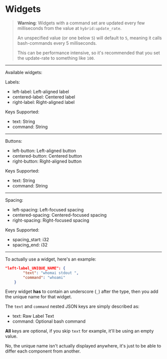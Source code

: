 # Widgets
> **Warning**:
> Widgets with a command set are updated every few milliseconds from the value at `hybrid:update_rate`.
>
> An unspecified value (or one below `5`) will default to `5`, meaning it calls bash-commands every 5 milliseconds.
>
> This can be performance intensive, so it's recommended that you set the update-rate to something like `100`.
***
Available widgets:

Labels:
- left-label: Left-aligned label
- centered-label: Centered label
- right-label: Right-aligned label

Keys Supported:
- text: String
- command: String
***
Buttons:
- left-button: Left-aligned button
- centered-button: Centered button
- right-button: Right-aligned button

Keys Supported:
- text: String
- command: String
***
Spacing:
- left-spacing: Left-focused spacing
- centered-spacing: Centered-focused spacing
- right-spacing: Right-focused spacing

Keys Supported:
- spacing_start: i32
- spacing_end: i32
***
To actually use a widget, here's an example:

```json
"left-label_UNIQUE_NAME": {
        "text": "whomai stdout ",
        "command": "whoami"
    }
```

Every widget **has** to contain an underscore (`_`) after the type, then you add the unique name for that widget.

The `text` and `command` nested JSON keys are simply described as:
- text: Raw Label Text
- command: Optional bash command

**All** keys are optional, if you skip `text` for example, it'll be using an empty value.

No, the unique name isn't actually displayed anywhere, it's just to be able to differ each component from another.
